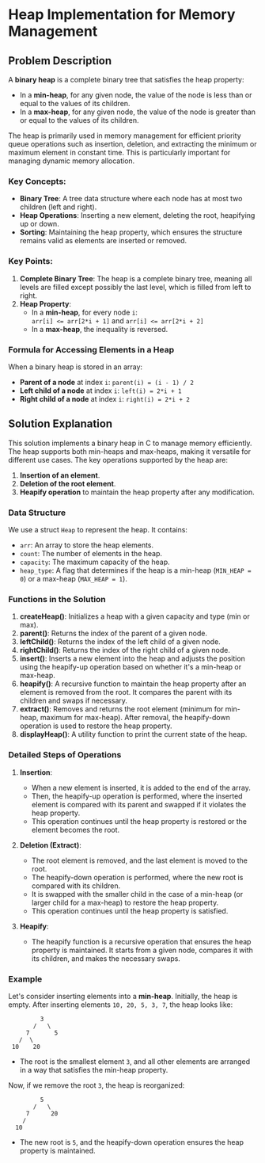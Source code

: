# Heap Implementation for Memory Management

## Problem Description

A **binary heap** is a complete binary tree that satisfies the heap property:
- In a **min-heap**, for any given node, the value of the node is less than or equal to the values of its children.
- In a **max-heap**, for any given node, the value of the node is greater than or equal to the values of its children.

The heap is primarily used in memory management for efficient priority queue operations such as insertion, deletion, and extracting the minimum or maximum element in constant time. This is particularly important for managing dynamic memory allocation.

### Key Concepts:
- **Binary Tree**: A tree data structure where each node has at most two children (left and right).
- **Heap Operations**: Inserting a new element, deleting the root, heapifying up or down.
- **Sorting**: Maintaining the heap property, which ensures the structure remains valid as elements are inserted or removed.

### Key Points:
1. **Complete Binary Tree**: The heap is a complete binary tree, meaning all levels are filled except possibly the last level, which is filled from left to right.
2. **Heap Property**: 
   - In a **min-heap**, for every node `i`:  
     `arr[i] <= arr[2*i + 1]` and `arr[i] <= arr[2*i + 2]`
   - In a **max-heap**, the inequality is reversed.

### Formula for Accessing Elements in a Heap

When a binary heap is stored in an array:
- **Parent of a node** at index `i`: `parent(i) = (i - 1) / 2`
- **Left child of a node** at index `i`: `left(i) = 2*i + 1`
- **Right child of a node** at index `i`: `right(i) = 2*i + 2`

## Solution Explanation

This solution implements a binary heap in C to manage memory efficiently. The heap supports both min-heaps and max-heaps, making it versatile for different use cases. The key operations supported by the heap are:
1. **Insertion of an element**.
2. **Deletion of the root element**.
3. **Heapify operation** to maintain the heap property after any modification.

### Data Structure

We use a struct `Heap` to represent the heap. It contains:
- `arr`: An array to store the heap elements.
- `count`: The number of elements in the heap.
- `capacity`: The maximum capacity of the heap.
- `heap_type`: A flag that determines if the heap is a min-heap (`MIN_HEAP = 0`) or a max-heap (`MAX_HEAP = 1`).

### Functions in the Solution

1. **createHeap()**: Initializes a heap with a given capacity and type (min or max).
2. **parent()**: Returns the index of the parent of a given node.
3. **leftChild()**: Returns the index of the left child of a given node.
4. **rightChild()**: Returns the index of the right child of a given node.
5. **insert()**: Inserts a new element into the heap and adjusts the position using the heapify-up operation based on whether it's a min-heap or max-heap.
6. **heapify()**: A recursive function to maintain the heap property after an element is removed from the root. It compares the parent with its children and swaps if necessary.
7. **extract()**: Removes and returns the root element (minimum for min-heap, maximum for max-heap). After removal, the heapify-down operation is used to restore the heap property.
8. **displayHeap()**: A utility function to print the current state of the heap.

### Detailed Steps of Operations

1. **Insertion**:
   - When a new element is inserted, it is added to the end of the array.
   - Then, the heapify-up operation is performed, where the inserted element is compared with its parent and swapped if it violates the heap property.
   - This operation continues until the heap property is restored or the element becomes the root.

2. **Deletion (Extract)**:
   - The root element is removed, and the last element is moved to the root.
   - The heapify-down operation is performed, where the new root is compared with its children.
   - It is swapped with the smaller child in the case of a min-heap (or larger child for a max-heap) to restore the heap property.
   - This operation continues until the heap property is satisfied.

3. **Heapify**:
   - The heapify function is a recursive operation that ensures the heap property is maintained. It starts from a given node, compares it with its children, and makes the necessary swaps.

### Example

Let's consider inserting elements into a **min-heap**. Initially, the heap is empty. After inserting elements `10, 20, 5, 3, 7`, the heap looks like:


```
         3
       /   \
     7       5
   /  \
 10    20
 ```



- The root is the smallest element `3`, and all other elements are arranged in a way that satisfies the min-heap property.

Now, if we remove the root `3`, the heap is reorganized:

```
         5
       /   \
     7      20
    /
  10
 ```

- The new root is `5`, and the heapify-down operation ensures the heap property is maintained.
